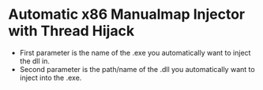 # Automatic x86 Manualmap Injector with Thread Hijack

- First parameter is the name of the .exe you automatically want to inject the dll in.
- Second parameter is the path/name of the .dll you automatically want to inject into the .exe.
